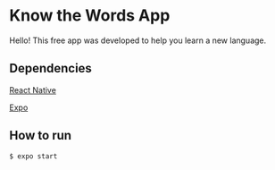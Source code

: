 # Know the Words App

Hello! This free app was developed to help you learn a new language.

<!-- ## Play Store

The app is available on [Google Play Store](https://play.google.com/store/apps/details?id=com.seralto.knowthewords).

## Screenshots

<div>
  <img src="https://sergiotoledo.com.br/know-the-words/categories-en.png" alt="categories" width="200" align="left"/>
</div> -->

## Dependencies

[React Native](https://reactnative.dev/)

[Expo](https://expo.dev/)

## How to run

```shell
$ expo start
```
